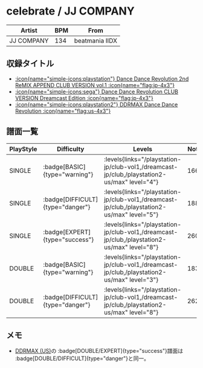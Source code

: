 # celebrate / JJ COMPANY

|Artist|BPM|From|
|------|---|----|
|JJ COMPANY|134|beatmania IIDX|

## 収録タイトル

- [:icon{name="simple-icons:playstation"} Dance Dance Revolution 2nd ReMIX APPEND CLUB VERSION vol.1 :icon{name="flag:jp-4x3"}](/playstation-jp/club-vol1)
- [:icon{name="simple-icons:sega"} Dance Dance Revolution CLUB VERSION Dreamcast Edition :icon{name="flag:jp-4x3"}](/dreamcast-jp/club)
- [:icon{name="simple-icons:playstation2"} DDRMAX Dance Dance Revolution :icon{name="flag:us-4x3"}](/playstation2-us/max)

## 譜面一覧

|PlayStyle|Difficulty|Levels|Notes|Movie|
|---------|----------|------|-----|-----|
|SINGLE| :badge[BASIC]{type="warning"}| :levels{links="/playstation-jp/club-vol1,/dreamcast-jp/club,/playstation2-us/max" level="4"}|166/0||
|SINGLE| :badge[DIFFICULT]{type="danger"}| :levels{links="/playstation-jp/club-vol1,/dreamcast-jp/club,/playstation2-us/max" level="5"}|188/0||
|SINGLE| :badge[EXPERT]{type="success"}| :levels{links="/playstation-jp/club-vol1,/dreamcast-jp/club,/playstation2-us/max" level="8"}|260/0||
|DOUBLE| :badge[BASIC]{type="warning"}| :levels{links="/playstation-jp/club-vol1,/dreamcast-jp/club,/playstation2-us/max" level="3"}|183/0||
|DOUBLE| :badge[DIFFICULT]{type="danger"}| :levels{links="/playstation-jp/club-vol1,/dreamcast-jp/club,/playstation2-us/max" level="8"}|262/0||

## メモ

- [DDRMAX (US)](/playstation2-us/max)の :badge[DOUBLE/EXPERT]{type="success"}譜面は :badge[DOUBLE/DIFFICULT]{type="danger"}と同一。
